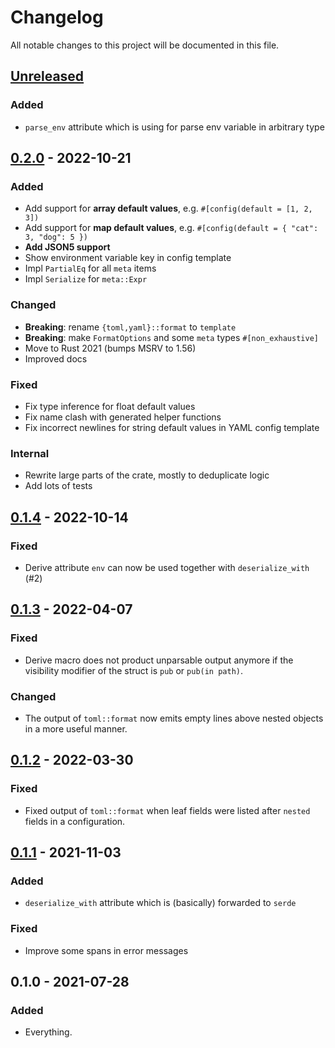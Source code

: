 # Changelog

All notable changes to this project will be documented in this file.


## [Unreleased]
### Added
- `parse_env` attribute which is using for parse env variable in arbitrary type

## [0.2.0] - 2022-10-21
### Added
- Add support for **array default values**, e.g. `#[config(default = [1, 2, 3])`
- Add support for **map default values**, e.g. `#[config(default = { "cat": 3, "dog": 5 })`
- **Add JSON5 support**
- Show environment variable key in config template
- Impl `PartialEq` for all `meta` items
- Impl `Serialize` for `meta::Expr`

### Changed
- **Breaking**: rename `{toml,yaml}::format` to `template`
- **Breaking**: make `FormatOptions` and some `meta` types `#[non_exhaustive]`
- Move to Rust 2021 (bumps MSRV to 1.56)
- Improved docs

### Fixed
- Fix type inference for float default values
- Fix name clash with generated helper functions
- Fix incorrect newlines for string default values in YAML config template

### Internal
- Rewrite large parts of the crate, mostly to deduplicate logic
- Add lots of tests

## [0.1.4] - 2022-10-14
### Fixed
- Derive attribute `env` can now be used together with `deserialize_with` (#2)

## [0.1.3] - 2022-04-07
### Fixed
- Derive macro does not product unparsable output anymore if the visibility
  modifier of the struct is `pub` or `pub(in path)`.

### Changed
- The output of `toml::format` now emits empty lines above nested objects in a
  more useful manner.


## [0.1.2] - 2022-03-30
### Fixed
- Fixed output of `toml::format` when leaf fields were listed after `nested`
  fields in a configuration.


## [0.1.1] - 2021-11-03
### Added
- `deserialize_with` attribute which is (basically) forwarded to `serde`

### Fixed
- Improve some spans in error messages


## 0.1.0 - 2021-07-28
### Added
- Everything.


[Unreleased]: https://github.com/LukasKalbertodt/confique/compare/v0.2.0...HEAD
[0.2.0]: https://github.com/LukasKalbertodt/confique/compare/v0.1.4...v0.2.0
[0.1.4]: https://github.com/LukasKalbertodt/confique/compare/v0.1.3...v0.1.4
[0.1.3]: https://github.com/LukasKalbertodt/confique/compare/v0.1.2...v0.1.3
[0.1.2]: https://github.com/LukasKalbertodt/confique/compare/v0.1.1...v0.1.2
[0.1.1]: https://github.com/LukasKalbertodt/confique/compare/v0.1.0...v0.1.1
